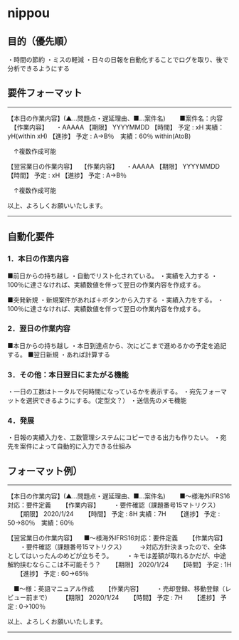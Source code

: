 # nippou

## 目的（優先順）

・時間の節約
・ミスの軽減
・日々の日報を自動化することでログを取り、後で分析できるようにする

## 要件フォーマット
--------

【本日の作業内容】(▲...問題点・遅延理由、■...案件名)　
　■案件名：内容
 　【作業内容】
   　・AAAAA
   【期限】  YYYYMMDD
   【時間】  予定 : xH 実績：yH(within xH)
   【進捗】  予定 : A→B％　実績：60％ within(AtoB)

　↑複数作成可能

【翌営業日の作業内容】
 　【作業内容】
   　・AAAAA
   【期限】  YYYYMMDD
   【時間】  予定 : xH
   【進捗】  予定 : A→B％
   
　↑複数作成可能
 
 以上、よろしくお願いいたします。
 
--------
 

## 自動化要件
### 1．本日の作業内容
■前日からの持ち越し
・自動でリスト化されている。
・実績を入力する
・100％に達さなければ、実績数値を伴って翌日の作業内容を作成する。

■突発新規
・新規案件があれば＋ボタンから入力する
・実績入力をする。
・100％に達さなければ、実績数値を伴って翌日の作業内容を作成する。

### 2．翌日の作業内容
■本日からの持ち越し
・本日到達点から、次にどこまで進めるかの予定を追記する。
■翌日新規
・あれば計算する

### 3．その他：本日翌日にまたがる機能
・一日の工数はトータルで何時間になっているかを表示する。
・宛先フォーマットを選択できるようにする。（定型文？）
・送信先のメモ機能

### 4．発展
・日報の実績入力を、工数管理システムにコピーできる出力も作りたい。
・宛先を案件によって自動的に入力できる仕組み


## フォーマット例）

--------

【本日の作業内容】(▲...問題点・遅延理由、■...案件名)　
　■～様海外IFRS16対応：要件定義
　　【作業内容】
　　・要件確認（課題番号15マトリクス）
　　【期限】  2020/1/24
　　【時間】  予定 : 8H 実績：7H
　　【進捗】  予定 : 50→80％　実績：60％

【翌営業日の作業内容】
　■～様海外IFRS16対応：要件定義
　　【作業内容】
　　・要件確認（課題番号15マトリクス）
　　→対応方針決まったので、全体としてはいったんのめどが立ちそう。
　　・キモは差額が取れるかだが、中途解約挟むならここは不可能そう？
　　【期限】  2020/1/24
　　【時間】  予定 : 1H
　　【進捗】  予定 : 60→65％

　■～様：英語マニュアル作成
　　【作業内容】
　　・売却登録、移動登録（レビュー前まで）
　　【期限】  2020/1/24
　　【時間】  予定 : 7H
　　【進捗】  予定 : 0→100％

以上、よろしくお願いいたします。

--------
